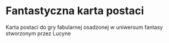 # Fantastyczna karta postaci
Karta postaci do gry fabularnej osadzonej w uniwersum fantasy stworzonym przez Lucyne
